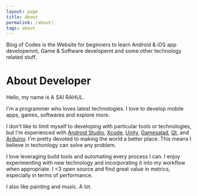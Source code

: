 ```yaml
---
layout: page
title: About
permalink: /about/
tags: about
---
```


Blog of Codes is the Website for beginners to learn Android & iOS app developemnt, Game & Software developemt and some other technology related stuff.

# About Developer

Hello, my name is A SAI RAHUL.

I'm a programmer who loves latest technologies. I love to develop mobile apps, games, softwares and explore more. 

I don't like to limit myself to developing with particular tools or technologies, but I'm experienced with [Android Studio](https://developer.android.com/studio/index.html), [Xcode](https://developer.apple.com/xcode/), [Unity](https://unity3d.com), [Gamesalad](http://gamesalad.com), [Qt](https://www.qt.io), and [Arduino](https://www.arduino.cc). I'm pretty devoted to making the world a better place: This means I believe in techonlogy can solve any problem.

I love leveraging build tools and automating every process I can. I enjoy experimenting with new technology and incorporating it into my workflow when appropriate. I <3 open source and find great value in metrics, especially in terms of performance.

I also like painting and music. A lot.


















